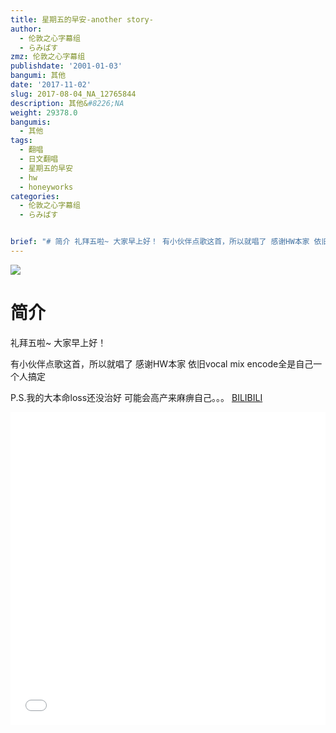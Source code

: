 ```yaml
---
title: 星期五的早安-another story-
author:
  - 伦敦之心字幕组
  - らみぱす
zmz: 伦敦之心字幕组
publishdate: '2001-01-03'
bangumi: 其他
date: '2017-11-02'
slug: 2017-08-04_NA_12765844
description: 其他&#8226;NA
weight: 29378.0
bangumis:
  - 其他
tags:
  - 翻唱
  - 日文翻唱
  - 星期五的早安
  - hw
  - honeyworks
categories:
  - 伦敦之心字幕组
  - らみぱす


brief: "# 简介 礼拜五啦~ 大家早上好！ 有小伙伴点歌这首，所以就唱了 感谢HW本家 依旧vocal mix encode全是自己一个人搞定 P.S.我的大本命loss还没治好 可能会高产来麻痹自己。。。"
---
```

![](https://i.imgur.com/Cx8Cq0K.png)
# 简介  
礼拜五啦~  大家早上好！

有小伙伴点歌这首，所以就唱了
感谢HW本家
依旧vocal mix encode全是自己一个人搞定

P.S.我的大本命loss还没治好  可能会高产来麻痹自己。。。
  [BILIBILI](https://www.bilibili.com/video/av12765844/)

<div class="vcontainer"><div class="vcontainer">  <iframe class='video' class='video' src="//www.bilibili.com/blackboard/player.html?aid=12765844" width="100%" height="500" frameborder="0" allowfullscreen="allowfullscreen"></iframe></div></div>
